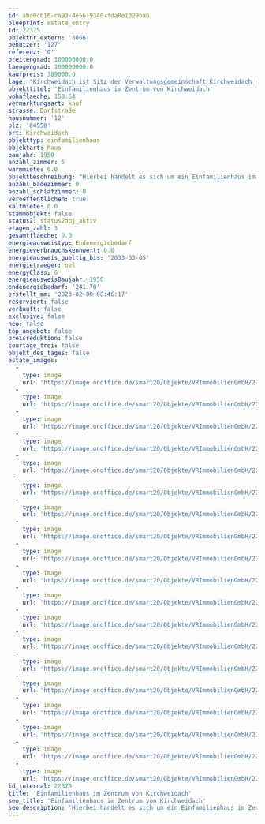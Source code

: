 ```yaml
---
id: aba0cb16-ca93-4e56-9340-fda8e1329ba6
blueprint: estate_entry
Id: 22375
objektnr_extern: '8066'
benutzer: '127'
referenz: '0'
breitengrad: 100000000.0
laengengrad: 100000000.0
kaufpreis: 389000.0
lage: "Kirchweidach ist Sitz der Verwaltungsgemeinschaft Kirchweidach mit den Mitgliedsgemeinden Feichten a.d.Alz, Halsbach, Tyrlaching und Kirchweidach mit insgesamt ca. 5.900 Einwohnern. Kirchweidach ist in dieser Verwaltungsgemeinschaft mit etwa 2.650 die an Einwohnerzahl größte Gemeinde.\r\n\r\nDurch den Strukturwandel in der Landwirtschaft ist aus der ehemals typisch landwirtschaftlich geprägten Gemeinde eine Gemeinde geworden, in der für die Bevölkerung das Angebot an Arbeitsstellen im örtlichen Mittelstand und vor allem in den umliegenden größeren Gewerbebetrieben gegeben ist.\r\n\r\nKirchweidach liegt inmitten des sogenannten bayrischen Chemiedreiecks und ist durch die zentrale Lage als Wohngemeinde sehr beliebt, was sich besonders an der Einwohnerentwicklung in den letzten Jahren und Jahrzehnten ausmachen lässt.\r\n\r\nTrotzdem oder gerade deswegen ist es den örtlichen Entscheidungsträgern ein Anliegen, dass der dörfliche Charakter, die christliche Grundeinstellung sowie das Brauchtum in der Gemeinde erhalten bleiben.\r\n\r\nKirchweidach entwickelte sich in den letzten Jahren zu einem Knotenpunkt des öffentlichen Personennahverkehrs. Neben der guten Verkehrsanbindung mit der Bahnlinie Mühldorf - München bzw. Salzburg - Freilassing ist hier auch der Anschluss Kirchweidachs an die Buslinien nach Burgkirchen/Burghausen, Garching/Altötting sowie in den Nachbarlandkreis Traunstein mit Trostberg, Traunreut und Traunstein zu erwähnen. Auch die Anbindung an das überörtliche Straßennetz ist durch die Staatsstraße 2357 sowie die Kreisstraßen AÖ 23 und AÖ 25 sichergestellt.\r\n\r\nKirchweidach besitzt eine gute Infrastruktur mit Ärzten, Zahnärzten, Apotheke, Banken, Lebensmittel mit Metzgerei, Bäckereien und verschiedenen Gastwirtschaften. Mit den zahlreichen weiteren gewerblichen Betrieben wie Möbelhaus, Schreinereien, Elektrogeschäften, Stahlbaubetrieben, Spenglereien, Zimmereien usw. kann nicht nur der tägliche Bedarf gedeckt werden.\r\n\r\nHerausragend ist sicherlich das Vereinsleben in der Gemeinde. Die ehrenamtliche Tätigkeit in den vielen weltlichen als auch kirchlichen Vereinen und Verbänden wird von der Gemeinde nach Kräften unterstützt.\r\n\r\nDiese Vereine fördern das Miteinander in der Gemeinde und helfen mit, dass auch in unserer relativ kleinen Gemeinde die Angebote für die Bürger zum Besuch - zur Beteiligung - und zur Mitwirkung in den unterschiedlichsten Bereichen unwahrscheinlich vielfältig sind und dadurch das kulturelle, sportliche und gesellschaftliche Leben deutlich bereichert wird."
objekttitel: 'Einfamilienhaus im Zentrum von Kirchweidach'
wohnflaeche: 158.64
vermarktungsart: kauf
strasse: Dorfstraße
hausnummer: '12'
plz: '84558'
ort: Kirchweidach
objekttyp: einfamilienhaus
objektart: haus
baujahr: 1950
anzahl_zimmer: 5
warmmiete: 0.0
objektbeschreibung: "Hierbei handelt es sich um ein Einfamilienhaus im Zentrum von Kirchweidach mit einer Grundstücksgröße von ca. 830 m². Das jetzige, bestehende Grundstück wird hier noch geteilt da es aktuell insgesamt ca. 1.970 m² groß ist.  Das Haus wurde ursprünglich in den 1950er Jahren erbaut und dann ca. 1984 – 85 praktisch komplett neu aufgebaut, renoviert und saniert. \r\n\r\nDas Wohnhaus ist wie folge aufgeteilt. \r\nIm Erdgeschoss befindet sich das große Wohn-/Esszimmer mit einem gemütlichen Kachelofen, die Küche, ein Büro oder separates Esszimmer, ein Badezimmer und die Diele.\r\nDas Obergeschoss hat zwei Schlafzimmer und ein Gästezimmer sowie ein Gäste-WC und drei Speicherräume.\r\nDas Haus ist teilunterkellert. Im Erdgeschoss befindet sich am Haus ein Anbau als Geräteraum und zu dem Haus gehört auch eine Doppelgarage. \r\n\r\nBitte haben Sie Verständnis, dass nur Anfragen mit vollständiger Adresse, Telefonnummer und E-Mailadresse bearbeitet werden können.\r\nUnsere Beratungsleistung ist für Sie bis zum Abschluss eines Vertrages kostenfrei.\r\n\r\nDas Objekt wird für den Käufer provisionspflichtig direkt vom Verkäufer exklusiv über uns angeboten. Die Vermittlungsprovision beträgt 3,57 % inkl. der gesetzlichen Mehrwertsteuer aus dem Kaufpreis.\r\nAlle weiteren Kosten des Kaufs, wie die vergleichsweise noch niedrige Grunderwerbssteuer (3,5 %) und Notar- und Gerichtskosten (etwa 1,5 %) sind ebenfalls vom Käufer zu bezahlen."
anzahl_badezimmer: 0
anzahl_schlafzimmer: 0
veroeffentlichen: true
kaltmiete: 0.0
stammobjekt: false
status2: status2obj_aktiv
etagen_zahl: 3
gesamtflaeche: 0.0
energieausweistyp: Endenergiebedarf
energieverbrauchskennwert: 0.0
energieausweis_gueltig_bis: '2033-03-05'
energietraeger: oel
energyClass: G
energieausweisBaujahr: 1950
endenergiebedarf: '241.70'
erstellt_am: '2023-02-08 08:46:17'
reserviert: false
verkauft: false
exclusive: false
neu: false
top_angebot: false
preisreduktion: false
courtage_frei: false
objekt_des_tages: false
estate_images:
  -
    type: image
    url: 'https://image.onoffice.de/smart20/Objekte/VRImmobilienGmbH/22375/8fbcddbc-47b4-44e1-9c8a-ff59d8ee94aa.jpg'
  -
    type: image
    url: 'https://image.onoffice.de/smart20/Objekte/VRImmobilienGmbH/22375/75131352-4c87-4e41-a54c-64fdc911d838.jpg'
  -
    type: image
    url: 'https://image.onoffice.de/smart20/Objekte/VRImmobilienGmbH/22375/fe430635-c1cd-4adb-8f56-f90906f2b64e.jpg'
  -
    type: image
    url: 'https://image.onoffice.de/smart20/Objekte/VRImmobilienGmbH/22375/af673bfd-7494-486b-b8bb-17d1ac2ab677.jpg'
  -
    type: image
    url: 'https://image.onoffice.de/smart20/Objekte/VRImmobilienGmbH/22375/bf10ebdf-7824-40c7-9f6a-78dc01e7e735.jpg'
  -
    type: image
    url: 'https://image.onoffice.de/smart20/Objekte/VRImmobilienGmbH/22375/62584ed0-3b25-4d91-9ac8-81ec6d44b650.jpg'
  -
    type: image
    url: 'https://image.onoffice.de/smart20/Objekte/VRImmobilienGmbH/22375/b6abf433-4dea-4f0d-88cb-b1ad1e230935.jpg'
  -
    type: image
    url: 'https://image.onoffice.de/smart20/Objekte/VRImmobilienGmbH/22375/076e724d-b338-4607-9983-323ed79e8721.jpg'
  -
    type: image
    url: 'https://image.onoffice.de/smart20/Objekte/VRImmobilienGmbH/22375/60554cf7-83e2-4cfa-a7a2-efb88c9825c5.jpg'
  -
    type: image
    url: 'https://image.onoffice.de/smart20/Objekte/VRImmobilienGmbH/22375/8f323abb-7d38-4fde-9426-5f1d03bffb5d.jpg'
  -
    type: image
    url: 'https://image.onoffice.de/smart20/Objekte/VRImmobilienGmbH/22375/a2eff9ac-6ddd-4dc0-9357-fe6ac06b0e4e.jpg'
  -
    type: image
    url: 'https://image.onoffice.de/smart20/Objekte/VRImmobilienGmbH/22375/11b026e5-7fbc-4329-a6e4-a68db2d5539e.jpg'
  -
    type: image
    url: 'https://image.onoffice.de/smart20/Objekte/VRImmobilienGmbH/22375/4b94823d-b423-4961-a533-9aca5ea411f3.jpg'
  -
    type: image
    url: 'https://image.onoffice.de/smart20/Objekte/VRImmobilienGmbH/22375/552b7796-160b-4339-b96e-405d38b67f73.jpg'
  -
    type: image
    url: 'https://image.onoffice.de/smart20/Objekte/VRImmobilienGmbH/22375/86d564fe-1829-4025-960a-95d32a8cc9d0.jpg'
  -
    type: image
    url: 'https://image.onoffice.de/smart20/Objekte/VRImmobilienGmbH/22375/af9baa50-5089-4771-9ee0-9dbbb5911dd0.jpg'
  -
    type: image
    url: 'https://image.onoffice.de/smart20/Objekte/VRImmobilienGmbH/22375/2d6b4139-7e1e-4883-b261-87bff1071155.jpg'
  -
    type: image
    url: 'https://image.onoffice.de/smart20/Objekte/VRImmobilienGmbH/22375/97b70874-681d-4da7-a0ea-ef57eaad70af.jpg'
  -
    type: image
    url: 'https://image.onoffice.de/smart20/Objekte/VRImmobilienGmbH/22375/7bb4e872-cbc6-48c2-b324-658458b9da72.jpg'
id_internal: 22375
title: 'Einfamilienhaus im Zentrum von Kirchweidach'
seo_title: 'Einfamilienhaus im Zentrum von Kirchweidach'
seo_description: 'Hierbei handelt es sich um ein Einfamilienhaus im Zentrum von Kirchweidach mit einer Grundstücksgröße von ca. 830 m². Das jetzige, bestehende Grundstück wi'
---
```

